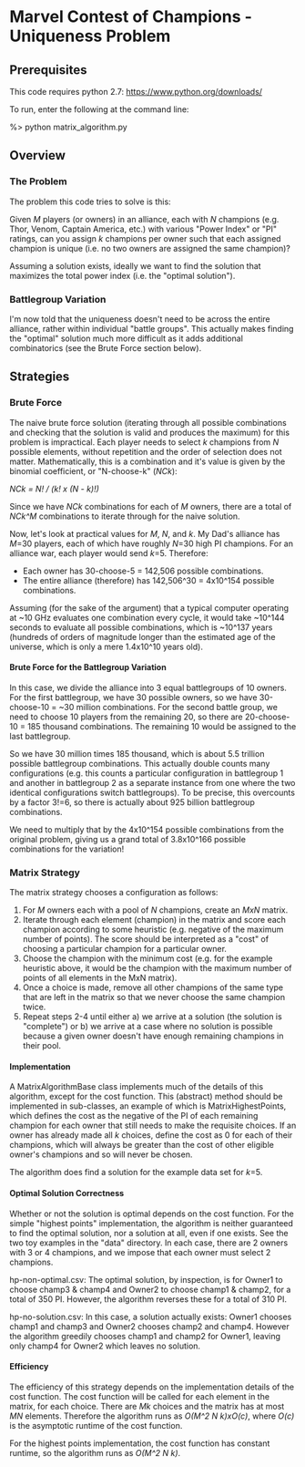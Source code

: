# Marvel Contest of Champions - Uniqueness Problem

## Prerequisites

This code requires python 2.7: https://www.python.org/downloads/

To run, enter the following at the command line:

%> python matrix_algorithm.py

## Overview

### The Problem

The problem this code tries to solve is this:

Given *M* players (or owners) in an alliance, each with *N* champions (e.g. Thor, Venom, Captain America, etc.) with various "Power Index" or "PI" ratings, can you assign *k* champions per owner such that each assigned champion is unique (i.e. no two owners are assigned the same champion)?

Assuming a solution exists, ideally we want to find the solution that maximizes the total power index (i.e. the "optimal solution").

### Battlegroup Variation

I'm now told that the uniqueness doesn't need to be across the entire alliance, rather within individual "battle groups". This actually makes finding the "optimal" solution much more difficult as it adds additional combinatorics (see the Brute Force section below).

## Strategies

### Brute Force

The naive brute force solution (iterating through all possible combinations and checking that the solution is valid and produces the maximum) for this problem is impractical. Each player needs to select *k* champions from *N* possible elements, without repetition and the order of selection does not matter. Mathematically, this is a combination and it's value is given by the binomial coefficient, or "N-choose-k" (*NCk*):

*NCk = N! / (k! x (N - k)!)*

Since we have *NCk* combinations for each of *M* owners, there are a total of *NCk^M* combinations to iterate through for the naive solution. 

Now, let's look at practical values for *M*, *N*, and *k*. My Dad's alliance has *M*=30 players, each of which have roughly *N*=30 high PI champions. For an alliance war, each player would send *k*=5. Therefore:

* Each owner has 30-choose-5 = 142,506 possible combinations.
* The entire alliance (therefore) has 142,506^30 = 4x10^154 possible combinations.

Assuming (for the sake of the argument) that a typical computer operating at ~10 GHz evaluates one combination every cycle, it would take ~10^144 seconds to evaluate all possible combinations, which is ~10^137 years (hundreds of orders of magnitude longer than the estimated age of the universe, which is only a mere 1.4x10^10 years old).

#### Brute Force for the Battlegroup Variation

In this case, we divide the alliance into 3 equal battlegroups of 10 owners. For the first battlegroup, we have 30 possible owners, so we have 30-choose-10 = ~30 million combinations. For the second battle group, we need to choose 10 players from the remaining 20, so there are 20-choose-10 = 185 thousand combinations. The remaining 10 would be assigned to the last battlegroup. 

So we have 30 million times 185 thousand, which is about 5.5 trillion possible battlegroup combinations. This actually double counts many configurations (e.g. this counts a particular configuration in battlegroup 1 and another in battlegroup 2 as a separate instance from one where the two identical configurations switch battlegroups). To be precise, this overcounts by a factor 3!=6, so there is actually about 925 billion battlegroup combinations.

We need to multiply that by the 4x10^154 possible combinations from the original problem, giving us a grand total of 3.8x10^166 possible combinations for the variation!

### Matrix Strategy

The matrix strategy chooses a configuration as follows:

1) For *M* owners each with a pool of *N* champions, create an *MxN* matrix.
2) Iterate through each element (champion) in the matrix and score each champion according to some heuristic (e.g. negative of the maximum number of points). The score should be interpreted as a "cost" of choosing a particular champion for a particular owner.
3) Choose the champion with the minimum cost (e.g. for the example heuristic above, it would be the champion with the maximum number of points of all elements in the MxN matrix).
4) Once a choice is made, remove all other champions of the same type that are left in the matrix so that we never choose the same champion twice.
5) Repeat steps 2-4 until either a) we arrive at a solution (the solution is "complete") or b) we arrive at a case where no solution is possible because a given owner doesn't have enough remaining champions in their pool.

#### Implementation

A MatrixAlgorithmBase class implements much of the details of this algorithm, except for the cost function. This (abstract) method should be implemented in sub-classes, an example of which is MatrixHighestPoints, which defines the cost as the negative of the PI of each remaining champion for each owner that still needs to make the requisite choices. If an owner has already made all *k* choices, define the cost as 0 for each of their champions, which will always be greater than the cost of other eligible owner's champions and so will never be chosen.

The algorithm does find a solution for the example data set for *k*=5.

#### Optimal Solution Correctness

Whether or not the solution is optimal depends on the cost function. For the simple "highest points" implementation, the algorithm is neither guaranteed to find the optimal solution, nor a solution at all, even if one exists. See the two toy examples in the "data" directory. In each case, there are 2 owners with 3 or 4 champions, and we impose that each owner must select 2 champions.

hp-non-optimal.csv: The optimal solution, by inspection, is for Owner1 to choose champ3 & champ4 and Owner2 to choose champ1 & champ2, for a total of 350 PI. However, the algorithm reverses these for a total of 310 PI.

hp-no-solution.csv: In this case, a solution actually exists: Owner1 chooses champ1 and champ3 and Owner2 chooses champ2 and champ4. However the algorithm greedily chooses champ1 and champ2 for Owner1, leaving only champ4 for Owner2 which leaves no solution.

#### Efficiency

The efficiency of this strategy depends on the implementation details of the cost function. The cost function will be called for each element in the matrix, for each choice. There are *Mk* choices and the matrix has at most *MN* elements. Therefore the algorithm runs as *O(M^2 N k)xO(c)*, where *O(c)* is the asymptotic runtime of the cost function.

For the highest points implementation, the cost function has constant runtime, so the algorithm runs as *O(M^2 N k)*.

